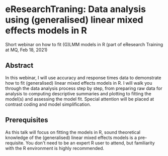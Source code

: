 # eResearchTraning: Data analysis using (generalised) linear mixed effects models in R
Short webinar on how to fit (G)LMM models in R (part of eResearch Training at MQ, Feb 18, 2021)

## Abstract

In this webinar, I will use accuracy and response times data to demonstrate how to fit (generalised) linear mixed effects models in R. I will walk you through the data analysis process step by step, from preparing raw data for analysis to computing descriptive summaries and plotting to fitting the model(s) and assessing the model fit. Special attention will be placed at contrast coding and model simplification. 

## Prerequisites
As this talk will focus on fitting the models in R, sound theoretical knowledge of the (generalised) linear mixed effects models is a pre-requisite. You don't need to be an expert R user to attend, but familiarity with the R environment is highly recommended. 

